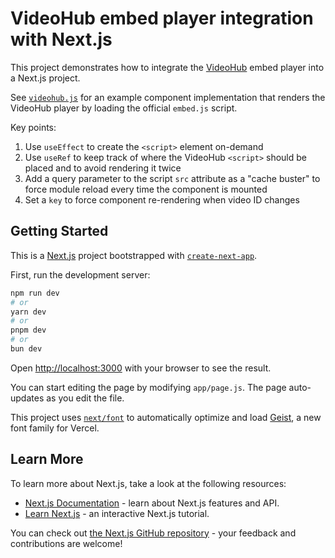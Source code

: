 # VideoHub embed player integration with Next.js

This project demonstrates how to integrate the [VideoHub](https://www.videohub.com.br) embed player into a Next.js project.

See [`videohub.js`](./components/videohub.js) for an example component implementation that renders the VideoHub player by loading the official `embed.js` script.

Key points:

1. Use `useEffect` to create the `<script>` element on-demand
2. Use `useRef` to keep track of where the VideoHub `<script>` should be placed and to avoid rendering it twice
3. Add a query parameter to the script `src` attribute as a "cache buster" to force module reload every time the component is mounted
4. Set a `key` to force component re-rendering when video ID changes

## Getting Started

This is a [Next.js](https://nextjs.org) project bootstrapped with [`create-next-app`](https://github.com/vercel/next.js/tree/canary/packages/create-next-app).

First, run the development server:

```bash
npm run dev
# or
yarn dev
# or
pnpm dev
# or
bun dev
```

Open [http://localhost:3000](http://localhost:3000) with your browser to see the result.

You can start editing the page by modifying `app/page.js`. The page auto-updates as you edit the file.

This project uses [`next/font`](https://nextjs.org/docs/app/building-your-application/optimizing/fonts) to automatically optimize and load [Geist](https://vercel.com/font), a new font family for Vercel.

## Learn More

To learn more about Next.js, take a look at the following resources:

- [Next.js Documentation](https://nextjs.org/docs) - learn about Next.js features and API.
- [Learn Next.js](https://nextjs.org/learn) - an interactive Next.js tutorial.

You can check out [the Next.js GitHub repository](https://github.com/vercel/next.js) - your feedback and contributions are welcome!
